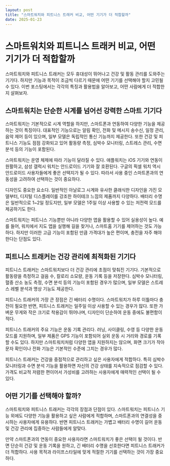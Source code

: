 ```yaml
---
layout: post
title: "스마트워치와 피트니스 트래커 비교, 어떤 기기가 더 적합할까"
date: 2025-01-23
---
```


# 스마트워치와 피트니스 트래커 비교, 어떤 기기가 더 적합할까

스마트워치와 피트니스 트래커는 모두 휴대성이 뛰어나고 건강 및 활동 관리를 도와주는 기기다. 하지만 기능과 목적이 조금씩 다르기 때문에 어떤 기기를 선택해야 할지 고민될 수 있다. 이번 포스팅에서는 각각의 특징과 활용법을 알아보고, 어떤 사람에게 더 적합한지 살펴보자.

## 스마트워치는 단순한 시계를 넘어선 강력한 스마트 기기다

스마트워치는 기본적으로 시계 역할을 하지만, 스마트폰과 연동하여 다양한 기능을 제공하는 것이 특징이다. 대표적인 기능으로는 알림 확인, 전화 및 메시지 송수신, 일정 관리, 음악 제어 등이 있으며, 일부 모델은 독립적인 통신 기능까지 제공한다. 또한 건강 및 피트니스 기능도 점점 강화되고 있어 활동량 측정, 심박수 모니터링, 스트레스 관리, 수면 분석 등의 기능이 포함된다.

스마트워치는 운영 체제에 따라 기능이 달라질 수 있다. 애플워치는 iOS 기기와 연동이 원활하고, 삼성 갤럭시 워치는 안드로이드 기기와 잘 호환된다. 구글의 픽셀 워치 역시 안드로이드 사용자들에게 좋은 선택지가 될 수 있다. 따라서 사용 중인 스마트폰과의 연동성을 고려하여 선택하는 것이 중요하다.

디자인도 중요한 요소다. 일반적인 아날로그 시계와 유사한 클래식한 디자인을 가진 모델부터, 디지털 디스플레이를 강조한 하이테크 느낌의 제품까지 다양하다. 배터리 수명은 일반적으로 1~2일 정도지만, 일부 모델은 1주일 이상 사용할 수 있는 저전력 모드를 제공하기도 한다.

스마트워치는 피트니스 기능뿐만 아니라 다양한 앱을 활용할 수 있어 실용성이 높다. 예를 들어, 워치에서 지도 앱을 실행해 길을 찾거나, 스마트홈 기기를 제어하는 것도 가능하다. 하지만 이러한 고급 기능이 포함된 만큼 가격대가 높은 편이며, 충전을 자주 해야 한다는 단점도 있다.

## 피트니스 트래커는 건강 관리에 최적화된 기기다

피트니스 트래커는 스마트워치보다 더 건강 관리에 초점이 맞춰진 기기다. 기본적으로 활동량을 측정하고 걸음 수, 칼로리 소모량, 운동 기록 등을 저장한다. 심박수 모니터링, 혈중 산소 농도 측정, 수면 분석 등의 기능이 포함된 경우가 많으며, 일부 모델은 스트레스 레벨 분석과 명상 기능도 제공한다.

피트니스 트래커의 가장 큰 장점은 긴 배터리 수명이다. 스마트워치가 하루 이틀마다 충전이 필요한 반면, 피트니스 트래커는 일주일 이상 사용할 수 있는 경우가 많다. 또한 가벼운 무게와 작은 크기로 착용감이 뛰어나며, 디자인이 단순하여 운동 중에도 불편함이 적다.

피트니스 트래커의 주요 기능은 운동 기록 관리다. 러닝, 사이클링, 수영 등 다양한 운동 모드를 지원하며, 일부 제품은 GPS 기능이 포함되어 실외 운동 시 거리와 경로를 기록할 수도 있다. 하지만 스마트워치처럼 다양한 앱을 지원하지는 않으며, 화면 크기가 작아 문자 확인이나 전화 기능은 기본적인 수준에 그치는 경우가 많다.

피트니스 트래커는 건강을 중점적으로 관리하고 싶은 사용자에게 적합하다. 특히 심박수 모니터링과 수면 분석 기능을 활용하면 자신의 건강 상태를 지속적으로 점검할 수 있다. 가격도 비교적 저렴한 편이어서 가성비를 고려하는 사용자에게 매력적인 선택이 될 수 있다.

## 어떤 기기를 선택해야 할까?

스마트워치와 피트니스 트래커는 각각의 장점과 단점이 있다. 스마트워치는 피트니스 기능 외에도 다양한 기능을 활용하고 싶은 사람에게 적합하며, 스마트폰과의 연결성을 중시하는 사용자에게 유용하다. 반면 피트니스 트래커는 가볍고 배터리 수명이 길어 운동 및 건강 관리에 집중하는 사람들에게 알맞다.

만약 스마트폰과의 연동이 중요한 사용자라면 스마트워치가 좋은 선택이 될 것이다. 반면 단순히 건강 및 운동 기록을 원하고, 긴 배터리 수명을 선호한다면 피트니스 트래커가 더 적합하다. 사용 목적과 라이프스타일에 맞게 적절한 기기를 선택하는 것이 가장 중요하다.
